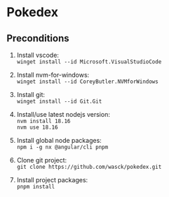 # Pokedex

## Preconditions
1. Install vscode:  
   `winget install --id Microsoft.VisualStudioCode`
   
2. Install nvm-for-windows:  
   `winget install --id CoreyButler.NVMforWindows`

3. Install git:  
   `winget install --id Git.Git`

4. Install/use latest nodejs version:  
   `nvm install 18.16`  
   `nvm use 18.16`  

5. Install global node packages:  
   `npm i -g nx @angular/cli pnpm`  

6. Clone git project:  
   `git clone https://github.com/wasck/pokedex.git`  

7. Install project packages:  
   `pnpm install`  